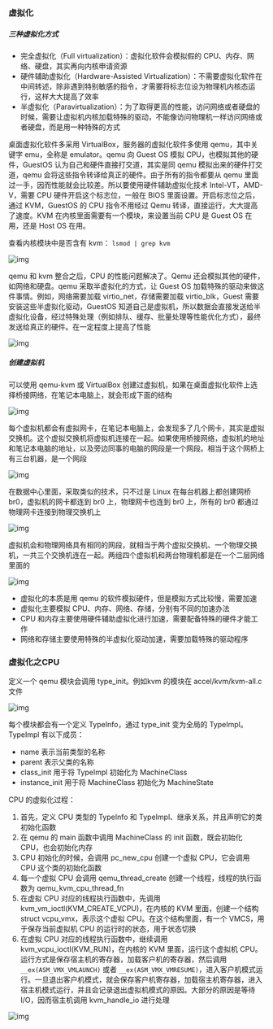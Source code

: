 ### 虚拟化

##### 三种虚拟化方式

* 完全虚拟化（Full virtualization）：虚拟化软件会模拟假的 CPU、内存、网络、硬盘，其实再向内核申请资源
* 硬件辅助虚拟化（Hardware-Assisted Virtualization）：不需要虚拟化软件在中间转述，除非遇到特别敏感的指令，才需要将标志位设为物理机内核态运行，这样大大提高了效率
* 半虚拟化（Paravirtualization）：为了取得更高的性能，访问网络或者硬盘的时候，需要让虚拟机内核加载特殊的驱动，不能像访问物理机一样访问网络或者硬盘，而是用一种特殊的方式

桌面虚拟化软件多采用 VirtualBox，服务器的虚拟化软件多使用 qemu，其中关键字 emu，全称是 emulator。qemu 向 Guest OS 模拟 CPU，也模拟其他的硬件，GuestOS 认为自己和硬件直接打交道，其实是同 qemu 模拟出来的硬件打交道，qemu 会将这些指令转译给真正的硬件。由于所有的指令都要从 qemu 里面过一手，因而性能就会比较差。所以要使用硬件辅助虚拟化技术 Intel-VT，AMD-V，需要 CPU 硬件开启这个标志位，一般在 BIOS 里面设置。开启标志位之后，通过 KVM，GuestOS 的 CPU 指令不用经过 Qemu 转译，直接运行，大大提高了速度。KVM 在内核里面需要有一个模块，来设置当前 CPU 是 Guest OS 在用，还是 Host OS 在用。

查看内核模块中是否含有 kvm： `lsmod | grep kvm`

![img](https://static001.geekbang.org/resource/image/f5/62/f5ee1a44d7c4890e411c2520507ddc62.png)

qemu 和 kvm 整合之后，CPU 的性能问题解决了。Qemu 还会模拟其他的硬件，如网络和硬盘。qemu 采取半虚拟化的方式，让 Guest OS 加载特殊的驱动来做这件事情。例如，网络需要加载 virtio_net，存储需要加载 virtio_blk，Guest 需要安装这些半虚拟化驱动，GuestOS 知道自己是虚拟机，所以数据会直接发送给半虚拟化设备，经过特殊处理（例如排队、缓存、批量处理等性能优化方式），最终发送给真正的硬件。在一定程度上提高了性能

![img](https://static001.geekbang.org/resource/image/f7/22/f748fd6b6b84fa90a1044a92443c3522.png)

##### 创建虚拟机

可以使用 qemu-kvm 或 VirtualBox 创建过虚拟机，如果在桌面虚拟化软件上选择桥接网络，在笔记本电脑上，就会形成下面的结构

![img](https://static001.geekbang.org/resource/image/2b/47/2b49867c473162d4706553e8cbb5f247.png)

每个虚拟机都会有虚拟网卡，在笔记本电脑上，会发现多了几个网卡，其实是虚拟交换机。这个虚拟交换机将虚拟机连接在一起。如果使用桥接网络，虚拟机的地址和笔记本电脑的地址，以及旁边同事的电脑的网段是一个网段。相当于这个网桥上有三台机器，是一个网段

![img](https://static001.geekbang.org/resource/image/78/47/7899a96aaa0b91c165f867d3ec42e947.png)

在数据中心里面，采取类似的技术，只不过是 Linux 在每台机器上都创建网桥 br0，虚拟机的网卡都连到 br0 上，物理网卡也连到 br0 上，所有的 br0 都通过物理网卡连接到物理交换机上

![img](https://static001.geekbang.org/resource/image/da/a7/da83bb01b7ed63ac0062b5cc835099a7.png)

虚拟机会和物理网络具有相同的网段，就相当于两个虚拟交换机、一个物理交换机，一共三个交换机连在一起。两组四个虚拟机和两台物理机都是在一个二层网络里面的

![img](https://static001.geekbang.org/resource/image/8e/c6/8e471a287e0181f1b7af56b60b84adc6.png)

* 虚拟化的本质是用 qemu 的软件模拟硬件，但是模拟方式比较慢，需要加速
* 虚拟化主要模拟 CPU、内存、网络、存储，分别有不同的加速办法
* CPU 和内存主要使用硬件辅助虚拟化进行加速，需要配备特殊的硬件才能工作
* 网络和存储主要使用特殊的半虚拟化驱动加速，需要加载特殊的驱动程序

### 虚拟化之CPU

定义一个 qemu 模块会调用 type_init。例如kvm 的模块在 accel/kvm/kvm-all.c 文件

![img](https://static001.geekbang.org/resource/image/07/30/078dc698ef1b3df93ee9569e55ea2f30.png)

每个模块都会有一个定义 TypeInfo，通过 type_init 变为全局的 TypeImpl。TypeImpl 有以下成员：

* name 表示当前类型的名称
* parent 表示父类的名称
* class_init 用于将 TypeImpl 初始化为 MachineClass
* instance_init 用于将 MachineClass 初始化为 MachineState

CPU 的虚拟化过程：

1. 首先，定义 CPU 类型的 TypeInfo 和 TypeImpl、继承关系，并且声明它的类初始化函数
2. 在 qemu 的 main 函数中调用 MachineClass 的 init 函数，既会初始化 CPU，也会初始化内存
3. CPU 初始化的时候，会调用 pc_new_cpu 创建一个虚拟 CPU，它会调用 CPU 这个类的初始化函数
4. 每一个虚拟 CPU 会调用 qemu_thread_create 创建一个线程，线程的执行函数为 qemu_kvm_cpu_thread_fn
5. 在虚拟 CPU 对应的线程执行函数中，先调用 kvm_vm_ioctl(KVM_CREATE_VCPU)，在内核的 KVM 里面，创建一个结构 struct vcpu_vmx，表示这个虚拟 CPU。在这个结构里面，有一个 VMCS，用于保存当前虚拟机 CPU 的运行时的状态，用于状态切换
6. 在虚拟 CPU 对应的线程执行函数中，继续调用 kvm_vcpu_ioctl(KVM_RUN)，在内核的 KVM 里面，运行这个虚拟机 CPU。运行方式是保存宿主机的寄存器，加载客户机的寄存器，然后调用 `__ex(ASM_VMX_VMLAUNCH)` 或者 `__ex(ASM_VMX_VMRESUME)`，进入客户机模式运行。一旦退出客户机模式，就会保存客户机寄存器，加载宿主机寄存器，进入宿主机模式运行，并且会记录退出虚拟机模式的原因。大部分的原因是等待 I/O，因而宿主机调用 kvm_handle_io 进行处理

![img](https://static001.geekbang.org/resource/image/c4/67/c43639f7024848aa3e828bcfc10ca467.png)

